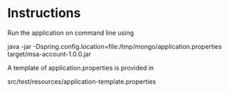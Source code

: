 # Instructions

Run the application on command line using 

java -jar -Dspring.config.location=file:/tmp/mongo/application.properties target/msa-account-1.0.0.jar

A template of application.properties is provided in 

src/test/resources/application-template.properties
